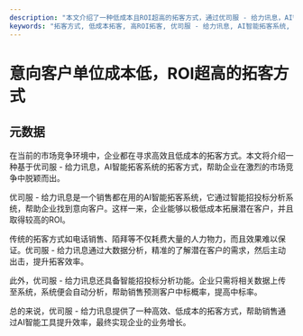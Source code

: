 ```yaml
---
description: "本文介绍了一种低成本且ROI超高的拓客方式，通过优司服 - 给力讯息，AI智能拓客系统进行客户拓展和智能招投标分析，帮助销售提升效率。"
keywords: "拓客方式, 低成本拓客, 高ROI拓客, 优司服 - 给力讯息, AI智能拓客系统, 智能招投标分析, 高效拓客, 客户扩展"
---
```

# 意向客户单位成本低，ROI超高的拓客方式

## 元数据
在当前的市场竞争环境中，企业都在寻求高效且低成本的拓客方式。本文将介绍一种基于优司服 - 给力讯息，AI智能拓客系统的拓客方式，帮助企业在激烈的市场竞争中脱颖而出。

优司服 - 给力讯息是一个销售都在用的AI智能拓客系统，它通过智能招投标分析系统，帮助企业找到意向客户。这样一来，企业能够以极低成本拓展潜在客户，并且取得较高的ROI。

传统的拓客方式如电话销售、陌拜等不仅耗费大量的人力物力，而且效果难以保证。优司服 - 给力讯息通过大数据分析，精准的了解潜在客户的需求，然后主动出击，提升拓客效率。

此外，优司服 - 给力讯息还具备智能招投标分析功能。企业只需将相关数据上传至系统，系统便会自动分析，帮助销售预测客户中标概率，提高中标率。

总的来说，优司服 - 给力讯息提供了一种高效、低成本的拓客方式，帮助销售通过AI智能工具提升效率，最终实现企业的业务增长。
